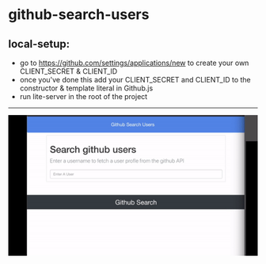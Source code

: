 # github-search-users

## local-setup: 
 * go to https://github.com/settings/applications/new to create your own CLIENT_SECRET & CLIENT_ID 
 * once you've done this add your CLIENT_SECRET and CLIENT_ID to the constructor & template literal in Github.js 
 * run lite-server in the root of the project  
 
 <hr> 
 
 
![alt text](example.gif)
